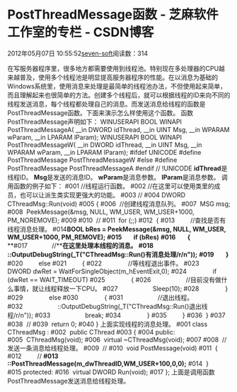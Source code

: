 
# PostThreadMessage函数 -  芝麻软件工作室的专栏 - CSDN博客


2012年05月07日 10:55:52[seven-soft](https://me.csdn.net/softn)阅读数：314


在写服务器程序里，很多地方都需要使用到线程池。特别现在多处理器的CPU越来越普及，使用多个线程池是明显提高服务器程序的性能。在以消息为基础的Windows系统里，使用消息来处理是最简单的线程池办法，不但使用起来简单，而且理解起来也很简单的方法。创建多个线程后，就可以根据线程的ID来向不同的线程发送消息，每个线程都处理自己的消息。而发送消息给线程的函数是PostThreadMessage函数。下面来演示怎么样使用这个函数。
函数PostThreadMessage声明如下：
WINUSERAPI
BOOL
WINAPI
PostThreadMessageA(
__in DWORD idThread,
__in UINT Msg,
__in WPARAM wParam,
__in LPARAM lParam);
WINUSERAPI
BOOL
WINAPI
PostThreadMessageW(
__in DWORD idThread,
__in UINT Msg,
__in WPARAM wParam,
__in LPARAM lParam);
\#ifdef UNICODE
\#define PostThreadMessage PostThreadMessageW
\#else
\#define PostThreadMessage PostThreadMessageA
\#endif // !UNICODE
**idThread**是线程ID。
**Msg**是发送的消息ID。
**wParam**是消息参数。
**lParam**是消息参数。
调用函数的例子如下：
\#001 //线程运行函数。
\#002 //在这里可以使用类里的成员，也可以让派生类实现更强大的功能。
\#003 //
\#004 DWORD CThreadMsg::Run(void)
\#005 {
\#006  //创建线程消息队列。
\#007  MSG msg;
\#008  PeekMessage(&msg, NULL, WM_USER, WM_USER+1000, PM_NOREMOVE);
\#009
\#010  //
\#011  for (;;)
\#012  {
\#013         //查找是否有线程消息处理。
\#014**BOOL bRes = PeekMessage(&msg, NULL, WM_USER, WM_USER+1000, PM_REMOVE);**
**\#015        if (bRes)**
**\#016        {**
**\#017              //****在这里处理本线程的消息。**
**\#018              ::OutputDebugString(_T("CThreadMsg::Run()****有消息处理****/r/n"));**
**\#019        }**
\#020         else
\#021         {
\#022               //等线程退出事件。
\#023               DWORD dwRet = WaitForSingleObject(m_hEventExit,0);
\#024               if (dwRet == WAIT_TIMEOUT)
\#025               {
\#026                    //目前没有做什么事情，就让线程释放一下CPU。
\#027                    Sleep(10);
\#028               }
\#029               else
\#030               {
\#031                    //退出线程。
\#032                    ::OutputDebugString(_T("CThreadMsg::Run()退出线程/r/n"));
\#033                    break;
\#034               }
\#035         }
\#036  }
\#037
\#038  //
\#039  return 0;
\#040 }
上面实现线程的消息处理。
\#001 class CThreadMsg :
\#002  public CThread
\#003 {
\#004 public:
\#005  CThreadMsg(void);
\#006  virtual ~CThreadMsg(void);
\#007
\#008  //发送一条消息给线程处理。
\#009  //
\#010  void PostMessage(void)
\#011  {
\#012         //
**\#013        ::PostThreadMessage(m_dwThreadID,WM_USER+100,0,0);**
\#014  }
\#015 protected:
\#016  virtual DWORD Run(void);
\#017 };
上面是调用函数PostThreadMessage发送消息给线程处理。


